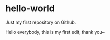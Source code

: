 # hello-world
Just my first repository on Github.

Hello everybody, this is my first edit, thank you~
